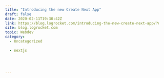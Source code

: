 ```yaml
---
title: "Introducing the new Create Next App"
draft: false
date: 2020-02-11T19:30:42Z
link: https://blog.logrocket.com/introducing-the-new-create-next-app/?utm_medium=RSS&utm_source=hune
site: blog.logrocket.com
topic: Webdev
category:
  - Uncategorized
  
  - nextjs
  
   
  

---
```

